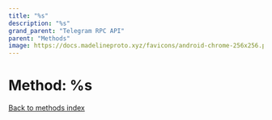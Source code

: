 ```yaml
---
title: "%s"
description: "%s"
grand_parent: "Telegram RPC API"
parent: "Methods"
image: https://docs.madelineproto.xyz/favicons/android-chrome-256x256.png%s
---
```

# Method: %s
[Back to methods index](index.html)



